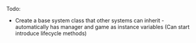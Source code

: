 Todo:

- Create a base system class that other systems can inherit - automatically has manager and game as instance variables (Can start introduce lifecycle methods)
